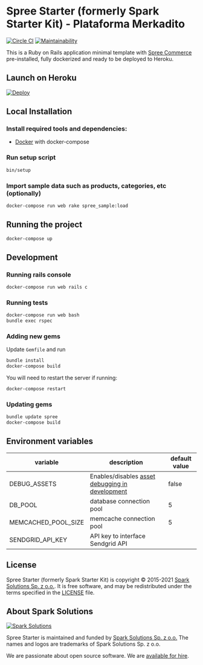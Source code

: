 # Spree Starter (formerly Spark Starter Kit) - Plataforma Merkadito

[![Circle CI](https://circleci.com/gh/spree/spree_starter.svg?style=svg)](https://circleci.com/gh/spree/spree_starter) [![Maintainability](https://api.codeclimate.com/v1/badges/d240686c99b3d35eb61b/maintainability)](https://codeclimate.com/github/spree/spree_starter/maintainability)

This is a Ruby on Rails application minimal template with [Spree Commerce](https://spreecommerce.org) pre-installed, fully dockerized and ready to be deployed to Heroku.

## Launch on Heroku

[![Deploy](https://www.herokucdn.com/deploy/button.svg)](https://heroku.com/deploy)

## Local Installation

### Install required tools and dependencies:

  * [Docker](https://www.docker.com/community-edition#/download) with docker-compose

### Run setup script

```bash
bin/setup
```

### Import sample data such as products, categories, etc (optionally)

```bash
docker-compose run web rake spree_sample:load
```

## Running the project

```bash
docker-compose up
```

## Development

### Running rails console

```bash
docker-compose run web rails c
```

### Running tests

```bash
docker-compose run web bash
bundle exec rspec
```

### Adding new gems

Update `Gemfile` and run

```bash
bundle install
docker-compose build
```

You will need to restart the server if running:

```bash
docker-compose restart
```

### Updating gems

```bash
bundle update spree
docker-compose build
```

## Environment variables

| variable | description | default value |
|---|---|---|
| DEBUG_ASSETS | Enables/disables [asset debugging in development](https://guides.rubyonrails.org/asset_pipeline.html#turning-debugging-off) | false |
| DB_POOL | database connection pool | 5 |
| MEMCACHED_POOL_SIZE | memcache connection pool | 5 |
| SENDGRID_API_KEY | API key to interface Sendgrid API | |

## License

Spree Starter (formerly Spark Starter Kit) is copyright © 2015-2021
[Spark Solutions Sp. z o.o.][spark]. It is free software,
and may be redistributed under the terms specified in the
[LICENSE](LICENSE.md) file.

## About Spark Solutions

[![Spark Solutions](http://sparksolutions.co/wp-content/uploads/2015/01/logo-ss-tr-221x100.png)][spark]

Spree Starter is maintained and funded by [Spark Solutions Sp. z o.o.](http://sparksolutions.co?utm_source=github)
The names and logos are trademarks of Spark Solutions Sp. z o.o.

We are passionate about open source software.
We are [available for hire][spark].

[spark]:http://sparksolutions.co?utm_source=github
